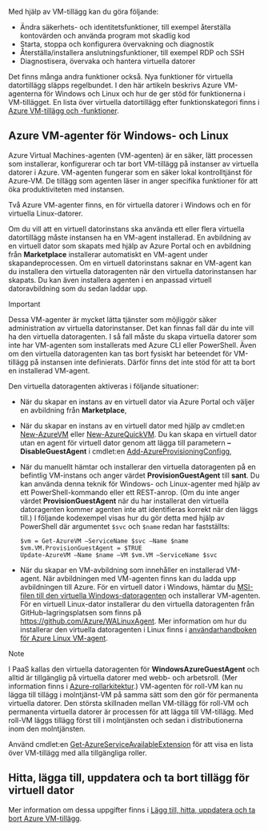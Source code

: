 

Med hjälp av VM-tillägg kan du göra följande:

* Ändra säkerhets- och identitetsfunktioner, till exempel återställa kontovärden och använda program mot skadlig kod
* Starta, stoppa och konfigurera övervakning och diagnostik
* Återställa/installera anslutningsfunktioner, till exempel RDP och SSH
* Diagnostisera, övervaka och hantera virtuella datorer

Det finns många andra funktioner också. Nya funktioner för virtuella datortillägg släpps regelbundet. I den här artikeln beskrivs Azure VM-agenterna för Windows och Linux och hur de ger stöd för funktionerna i VM-tillägget. En lista över virtuella datortillägg efter funktionskategori finns i [Azure VM-tillägg och -funktioner](../articles/virtual-machines/virtual-machines-windows-extensions-features.md?toc=%2fazure%2fvirtual-machines%2fwindows%2ftoc.json).

## <a name="azure-vm-agents-for-windows-and-linux"></a>Azure VM-agenter för Windows- och Linux
Azure Virtual Machines-agenten (VM-agenten) är en säker, lätt processen som installerar, konfigurerar och tar bort VM-tillägg på instanser av virtuella datorer i Azure. VM-agenten fungerar som en säker lokal kontrolltjänst för Azure-VM. De tillägg som agenten läser in anger specifika funktioner för att öka produktiviteten med instansen.

Två Azure VM-agenter finns, en för virtuella datorer i Windows och en för virtuella Linux-datorer.

Om du vill att en virtuell datorinstans ska använda ett eller flera virtuella datortillägg måste instansen ha en VM-agent installerad. En avbildning av en virtuell dator som skapats med hjälp av Azure Portal och en avbildning från **Marketplace** installerar automatiskt en VM-agent under skapandeprocessen. Om en virtuell datorinstans saknar en VM-agent kan du installera den virtuella datoragenten när den virtuella datorinstansen har skapats. Du kan även installera agenten i en anpassad virtuell datoravbildning som du sedan laddar upp.

> [!IMPORTANT]
> Dessa VM-agenter är mycket lätta tjänster som möjliggör säker administration av virtuella datorinstanser. Det kan finnas fall där du inte vill ha den virtuella datoragenten. I så fall måste du skapa virtuella datorer som inte har VM-agenten som installerats med Azure CLI eller PowerShell. Även om den virtuella datoragenten kan tas bort fysiskt har beteendet för VM-tillägg på instansen inte definierats. Därför finns det inte stöd för att ta bort en installerad VM-agent.
>

Den virtuella datoragenten aktiveras i följande situationer:

* När du skapar en instans av en virtuell dator via Azure Portal och väljer en avbildning från **Marketplace**,
* När du skapar en instans av en virtuell dator med hjälp av cmdlet:en [New-AzureVM](https://msdn.microsoft.com/library/azure/dn495254.aspx) eller [New-AzureQuickVM](https://msdn.microsoft.com/library/azure/dn495183.aspx). Du kan skapa en virtuell dator utan en agent för virtuell dator genom att lägga till parametern **– DisableGuestAgent** i cmdlet:en [Add-AzureProvisioningConfigg](https://msdn.microsoft.com/library/azure/dn495299.aspx),

* När du manuellt hämtar och installerar den virtuella datoragenten på en befintlig VM-instans och anger värdet **ProvisionGuestAgent** till **sant**. Du kan använda denna teknik för Windows- och Linux-agenter med hjälp av ett PowerShell-kommando eller ett REST-anrop. (Om du inte anger värdet **ProvisionGuestAgent** när du har installerat den virtuella datoragenten kommer agenten inte att identifieras korrekt när den läggs till.) I följande kodexempel visas hur du gör detta med hjälp av PowerShell där argumentet `$svc` och `$name` redan har fastställts:

      $vm = Get-AzureVM –ServiceName $svc –Name $name
      $vm.VM.ProvisionGuestAgent = $TRUE
      Update-AzureVM –Name $name –VM $vm.VM –ServiceName $svc

* När du skapar en VM-avbildning som innehåller en installerad VM-agent. När avbildningen med VM-agenten finns kan du ladda upp avbildningen till Azure. För en virtuell dator i Windows, hämtar du [MSI-filen till den virtuella Windows-datoragenten](http://go.microsoft.com/fwlink/?LinkID=394789) och installerar VM-agenten. För en virtuell Linux-dator installerar du den virtuella datoragenten från GitHub-lagringsplatsen som finns på <https://github.com/Azure/WALinuxAgent>. Mer information om hur du installerar den virtuella datoragenten i Linux finns i [användarhandboken för Azure Linux VM-agent](../articles/virtual-machines/virtual-machines-linux-agent-user-guide.md?toc=%2fazure%2fvirtual-machines%2flinux%2ftoc.json).

> [!NOTE]
> I PaaS kallas den virtuella datoragenten för **WindowsAzureGuestAgent** och alltid är tillgänglig på virtuella datorer med webb- och arbetsroll. (Mer information finns i [Azure-rollarkitektur](http://blogs.msdn.com/b/kwill/archive/2011/05/05/windows-azure-role-architecture.aspx).) VM-agenten för roll-VM kan nu lägga till tillägg i molntjänst-VM på samma sätt som den gör för permanenta virtuella datorer. Den största skillnaden mellan VM-tillägg för roll-VM och permanenta virtuella datorer är processen för att lägga till VM-tillägg. Med roll-VM läggs tillägg först till i molntjänsten och sedan i distributionerna inom den molntjänsten.
>
> Använd cmdlet:en [Get-AzureServiceAvailableExtension](https://msdn.microsoft.com/library/azure/dn722498.aspx) för att visa en lista över VM-tillägg med alla tillgängliga roller.
>
>

## <a name="find-add-update-and-remove-vm-extensions"></a>Hitta, lägga till, uppdatera och ta bort tillägg för virtuell dator
Mer information om dessa uppgifter finns i [Lägg till, hitta, uppdatera och ta bort Azure VM-tillägg](../articles/virtual-machines/virtual-machines-windows-classic-manage-extensions.md?toc=%2fazure%2fvirtual-machines%2fwindows%2fclassic%2ftoc.json).
